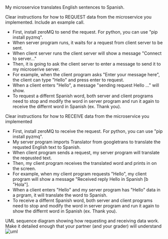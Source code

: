 My microservice translates English sentences to Spanish.

Clear instructions for how to REQUEST data from the microservice you implemented. Include an example call.
- First, install zeroMQ to send the request. For python, you can use "pip install pyzmq".
- When server program runs, it waits for a request from client server to be sent. 
- When client server runs the client server will show a message "Connect to server..." 
- Then, it is going to ask the client server to enter a message to send it to my microserive server. 
- For example, when the client program asks "Enter your message here", the client can type "Hello" and press enter to request. 
- When a client enters "Hello", a message "sending request Hello ..." will show. 
- To request a differnt Spanish word, both server and client programs need to stop and modify the word in server program
and run it again to receive the differnt word in Spanish (ex. Thank you).

Clear instructions for how to RECEIVE data from the microservice you implemented
- First, install zeroMQ to receive the request. For python, you can use "pip install pyzmq".
- My server program imports Translator from googletrans to translate the requsted English text to Spanish.  
- When client program sends a request, my server program will translate the reqeusted text. 
- Then, my client program receives the translated word and prints in on the screen. 
- For example, when my client program requests "Hello", my client program will show a message "Received reply Hello in Spanish [b "Hola"].
- When a client enters "Hello" and my server program has "Hello" data in a prgram, it will translate the word to Spanish.
- To receive a differnt Spanish word, both server and client programs need to stop and modify the word in server program
and run it again to show the differnt word in Spanish (ex. Thank you).


UML sequence diagram showing how requesting and receiving data work. Make it detailed enough that your partner (and your grader) will understand
![uml](https://user-images.githubusercontent.com/86205051/180896491-fc3189dc-44ab-46db-85f7-2d3db1735616.jpg)
 
